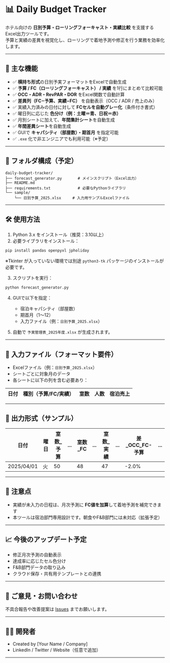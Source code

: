 # 📊 Daily Budget Tracker

ホテル向けの **日別予算・ローリングフォーキャスト・実績比較** を支援するExcel出力ツールです。  
予算と実績の差異を視覚化し、ローリングで着地予測や修正を行う業務を効率化します。

---

## 🚀 主な機能

- ✅ **横持ち形式**の日別予実フォーマットをExcelで自動生成  
- ✅ **予算 / FC（ローリングフォーキャスト） / 実績** を1行にまとめて比較可能  
- ✅ **OCC・ADR・RevPAR・DOR** をExcel関数で自動計算  
- ✅ **差異列（FC−予算、実績−FC）** を自動表示（OCC / ADR / 売上のみ）  
- ✅ 実績入力済みの日付に対して **FCセルを自動グレー化**（条件付き書式）  
- ✅ 曜日列に応じた **色分け（例：土曜＝青、日祝＝赤）**  
- ✅ 月別シートに加えて、**年間集計シート**を自動生成
- ✅ **年間差異シート**を自動生成
- ✅ GUIで **キャパシティ（部屋数）・期首月** を指定可能
- ✅ `.exe` 化で非エンジニアでも利用可能（※予定）  

---

## 📂 フォルダ構成（予定）

```
daily-budget-tracker/
├── forecast_generator.py       # メインスクリプト（Excel出力）
├── README.md
├── requirements.txt            # 必要なPythonライブラリ
└── sample/
    └── 日別予算_2025.xlsx     # 入力用サンプルExcelファイル
```

---

## 🛠️ 使用方法

1. Python 3.x をインストール（推奨：3.10以上）  
2. 必要ライブラリをインストール：

```bash
pip install pandas openpyxl jpholiday
```
※Tkinter が入っていない環境では別途 `python3-tk` パッケージのインストールが必要です。

3. スクリプトを実行：

```bash
python forecast_generator.py
```

4. GUIで以下を指定：  
   - 宿泊キャパシティ（部屋数）  
   - 期首月（1〜12）  
   - 入力ファイル（例：`日別予算_2025.xlsx`）

5. 自動で `予実管理表_2025年度.xlsx` が生成されます。

---

## 🧮 入力ファイル（フォーマット要件）

- Excelファイル（例：`日別予算_2025.xlsx`）
- シートごとに対象月のデータ
- 各シートに以下の列を含む必要あり：

| 日付 | 種別（予算/FC/実績） | 室数 | 人数 | 宿泊売上 |
|------|----------------------|------|------|------------|

---

## 📅 出力形式（サンプル）

| 日付       | 曜日 | 室数_予算 | ... | 室数_FC | ... | 室数_実績 | ... | 差_OCC_FC-予算 | ... |
|------------|------|------------|-----|----------|-----|------------|-----|------------------|-----|
| 2025/04/01 | 火   | 50         |     | 48       |     | 47         |     | -2.0%            |     |

---

## 📌 注意点

- 実績が未入力の日程は、月次予測に **FC値を加算**して着地予測を補完できます  
- 本ツールは宿泊部門専用設計です。朝食やF&B部門には未対応（拡張予定）

---

## 📈 今後のアップデート予定

- 修正月次予測の自動表示  
- 達成率に応じたセル色分け  
- F&B部門データの取り込み  
- クラウド保存・共有用テンプレートとの連携

---

## 📮 ご意見・お問い合わせ

不具合報告や改善提案は [Issues](https://github.com/yourname/daily-budget-tracker/issues) までお願いします。

---

## 🧑‍💻 開発者

- Created by [Your Name / Company]  
- LinkedIn / Twitter / Website（任意で追加）

---
